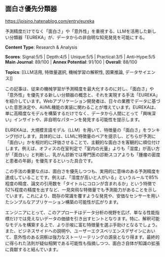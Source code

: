 ## 面白さ優先分類器

https://joisino.hatenablog.com/entry/eureka

予測精度だけでなく「面白さ」や「意外性」を重視する、LLMを活用した新しい分類器「EUREKA」が、データからの非自明な知見発見を可能にする。

**Content Type**: Research & Analysis

**Scores**: Signal:5/5 | Depth:4/5 | Unique:5/5 | Practical:3/5 | Anti-Hype:5/5
**Main Journal**: 89/100 | **Annex Potential**: 91/100 | **Overall**: 88/100

**Topics**: [[LLM活用, 特徴量選択, 機械学習の解釈性, 因果推論, データサイエンス]]

この記事は、従来の機械学習が予測精度を最大化するのに対し、「面白さ」や「意外性」を優先する新しい分類器の概念と、それを実現する手法「EUREKA」を紹介しています。Webアプリケーション開発者は、日々の業務でデータに基づいた意思決定や、AI/ML機能の実装に関わることが増えています。EUREKAは、単に高精度なモデルを構築するだけでなく、データから人間にとって「興味深い」インサイトや、非自明なパターンを発見する可能性を提示します。

EUREKAは、大規模言語モデル（LLM）を用いて、特徴量の「面白さ」をランキング付けします。具体的には、LLMに特徴量のペアを提示し、どちらが予測に「面白い」かを相対的に評価させることで、主観的な面白さを客観的に順位付けします。例えば、オフィスの在室判定で「室内の光量」よりも「湿度」が高い方が「面白い」と判断し、乳がん診断では専門医の診断スコアよりも「腫瘤の密度と患者の年齢」を優先するといった具合です。

この手法の重要な点は、面白さを優先しつつも、実用的に意味のある予測精度を達成していることです。例えば、「湿度が高いと人がいる」というルールで85%程度の精度、論文の引用数を「タイトルにコロンが含まれるか」という特徴で52%程度の精度を出すなど、一見突飛な特徴量でも予測能力があることを示しています。これにより、既存の常識を覆すような発見や、安価なセンサーを用いたシンプルなアプリケーション構築の可能性が広がります。

エンジニアにとって、このアプローチはデータ分析の視野を広げ、単なる性能指標だけでは見えないデータの価値を引き出すヒントとなります。特に、解釈可能なモデルを構築する上で、より示唆に富む特徴量を選ぶ手助けとなるでしょう。また、ビジネスサイドへの説明や、ユーザーエクスペリエンスデザインにおいて、意外性のある洞察は強力なストーリーテリングの源泉となり得ます。最終的に得られた法則が疑似相関である可能性も指摘しつつ、面白さ自体が知識の拡張に貢献すると結んでいます。